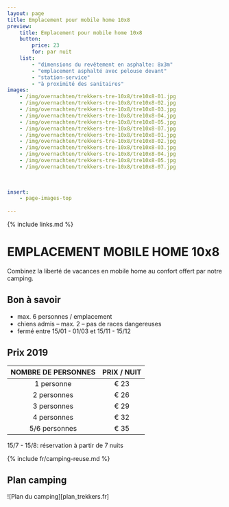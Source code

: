 ```yaml
---
layout: page
title: Emplacement pour mobile home 10x8
preview: 
    title: Emplacement pour mobile home 10x8
    button:
        price: 23
        for: par nuit
    list:
        - "dimensions du revêtement en asphalte: 8x3m"
        - "emplacement asphalté avec pelouse devant"
        - "station-service"
        - "à proximité des sanitaires"
images:
    - /img/overnachten/trekkers-tre-10x8/tre10x8-01.jpg
    - /img/overnachten/trekkers-tre-10x8/tre10x8-02.jpg
    - /img/overnachten/trekkers-tre-10x8/tre10x8-03.jpg
    - /img/overnachten/trekkers-tre-10x8/tre10x8-04.jpg
    - /img/overnachten/trekkers-tre-10x8/tre10x8-05.jpg
    - /img/overnachten/trekkers-tre-10x8/tre10x8-07.jpg
    - /img/overnachten/trekkers-tre-10x8/tre10x8-01.jpg
    - /img/overnachten/trekkers-tre-10x8/tre10x8-02.jpg
    - /img/overnachten/trekkers-tre-10x8/tre10x8-03.jpg
    - /img/overnachten/trekkers-tre-10x8/tre10x8-04.jpg
    - /img/overnachten/trekkers-tre-10x8/tre10x8-05.jpg
    - /img/overnachten/trekkers-tre-10x8/tre10x8-07.jpg

    
    
insert:
    - page-images-top
    
---
```

{% include links.md %}

# EMPLACEMENT MOBILE HOME 10x8
Combinez la liberté de vacances en mobile home au confort offert par notre camping.

## Bon à savoir

- max. 6 personnes / emplacement
- chiens admis – max. 2 – pas de races dangereuses
- fermé entre 15/01 - 01/03 et 15/11 - 15/12

## Prix 2019


NOMBRE DE PERSONNES | PRIX / NUIT     
:------------------:|:-----------:|
1 personne          |€ 23              
2 personnes         |€ 26                   
3 personnes         |€ 29      
4 personnes         |€ 32
5/6 personnes       |€ 35

15/7 - 15/8: réservation à partir de 7 nuits

{% include fr/camping-reuse.md %}

## Plan camping

![Plan du camping][plan_trekkers.fr]
